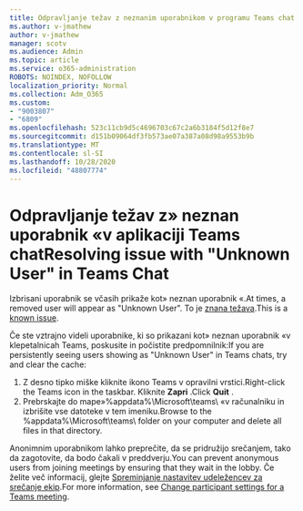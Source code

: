 ```yaml
---
title: Odpravljanje težav z neznanim uporabnikom v programu Teams chat
ms.author: v-jmathew
author: v-jmathew
manager: scotv
ms.audience: Admin
ms.topic: article
ms.service: o365-administration
ROBOTS: NOINDEX, NOFOLLOW
localization_priority: Normal
ms.collection: Adm_O365
ms.custom:
- "9003807"
- "6809"
ms.openlocfilehash: 523c11cb9d5c4696703c67c2a6b3184f5d12f8e7
ms.sourcegitcommit: d151b09064df3fb573ae07a387a08d98a9553b9b
ms.translationtype: MT
ms.contentlocale: sl-SI
ms.lasthandoff: 10/28/2020
ms.locfileid: "48807774"
---
```

# <a name="resolving-issue-with-unknown-user-in-teams-chat"></a><span data-ttu-id="0dbeb-102">Odpravljanje težav z» neznan uporabnik «v aplikaciji Teams chat</span><span class="sxs-lookup"><span data-stu-id="0dbeb-102">Resolving issue with "Unknown User" in Teams Chat</span></span>

<span data-ttu-id="0dbeb-103">Izbrisani uporabnik se včasih prikaže kot» neznan uporabnik «.</span><span class="sxs-lookup"><span data-stu-id="0dbeb-103">At times, a removed user will appear as "Unknown User".</span></span> <span data-ttu-id="0dbeb-104">To je [znana težava](https://docs.microsoft.com/microsoftteams/troubleshoot/known-issues/removed-user-appears-as-unknown).</span><span class="sxs-lookup"><span data-stu-id="0dbeb-104">This is a [known issue](https://docs.microsoft.com/microsoftteams/troubleshoot/known-issues/removed-user-appears-as-unknown).</span></span>

<span data-ttu-id="0dbeb-105">Če ste vztrajno videli uporabnike, ki so prikazani kot» neznan uporabnik «v klepetalnicah Teams, poskusite in počistite predpomnilnik:</span><span class="sxs-lookup"><span data-stu-id="0dbeb-105">If you are persistently seeing users showing as "Unknown User" in Teams chats, try and clear the cache:</span></span>

1.  <span data-ttu-id="0dbeb-106">Z desno tipko miške kliknite ikono Teams v opravilni vrstici.</span><span class="sxs-lookup"><span data-stu-id="0dbeb-106">Right-click the Teams icon in the taskbar.</span></span> <span data-ttu-id="0dbeb-107">Kliknite  **Zapri** .</span><span class="sxs-lookup"><span data-stu-id="0dbeb-107">Click  **Quit** .</span></span>
2.  <span data-ttu-id="0dbeb-108">Prebrskajte do mape»%appdata%\Microsoft\teams\ «v računalniku in izbrišite vse datoteke v tem imeniku.</span><span class="sxs-lookup"><span data-stu-id="0dbeb-108">Browse to the %appdata%\Microsoft\teams\ folder on your computer and delete all files in that directory.</span></span>

<span data-ttu-id="0dbeb-109">Anonimnim uporabnikom lahko preprečite, da se pridružijo srečanjem, tako da zagotovite, da bodo čakali v preddverju.</span><span class="sxs-lookup"><span data-stu-id="0dbeb-109">You can prevent anonymous users from joining meetings by ensuring that they wait in the lobby.</span></span> <span data-ttu-id="0dbeb-110">Če želite več informacij, glejte [Spreminjanje nastavitev udeležencev za srečanje ekip](https://support.microsoft.com/office/change-participant-settings-for-a-teams-meeting-53261366-dbd5-45f9-aae9-a70e6354f88e).</span><span class="sxs-lookup"><span data-stu-id="0dbeb-110">For more information, see [Change participant settings for a Teams meeting](https://support.microsoft.com/office/change-participant-settings-for-a-teams-meeting-53261366-dbd5-45f9-aae9-a70e6354f88e).</span></span>

